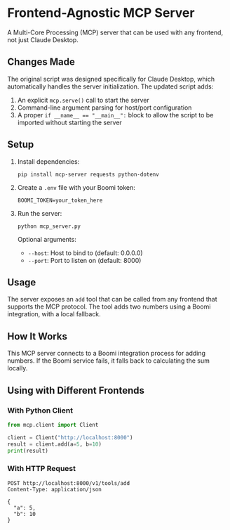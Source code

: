 # Frontend-Agnostic MCP Server

A Multi-Core Processing (MCP) server that can be used with any frontend, not just Claude Desktop.

## Changes Made

The original script was designed specifically for Claude Desktop, which automatically handles the server initialization. The updated script adds:

1. An explicit `mcp.serve()` call to start the server
2. Command-line argument parsing for host/port configuration
3. A proper `if __name__ == "__main__":` block to allow the script to be imported without starting the server

## Setup

1. Install dependencies:
   ```
   pip install mcp-server requests python-dotenv
   ```

2. Create a `.env` file with your Boomi token:
   ```
   BOOMI_TOKEN=your_token_here
   ```

3. Run the server:
   ```
   python mcp_server.py
   ```

   Optional arguments:
   - `--host`: Host to bind to (default: 0.0.0.0)
   - `--port`: Port to listen on (default: 8000)

## Usage

The server exposes an `add` tool that can be called from any frontend that supports the MCP protocol. The tool adds two numbers using a Boomi integration, with a local fallback.

## How It Works

This MCP server connects to a Boomi integration process for adding numbers. If the Boomi service fails, it falls back to calculating the sum locally.

## Using with Different Frontends

### With Python Client
```python
from mcp.client import Client

client = Client("http://localhost:8000")
result = client.add(a=5, b=10)
print(result)
```

### With HTTP Request
```
POST http://localhost:8000/v1/tools/add
Content-Type: application/json

{
  "a": 5,
  "b": 10
}
```